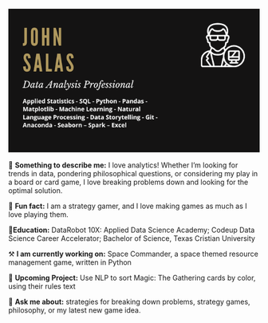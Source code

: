 ![](NewCard.png)

🔎 **Something to describe me:** I love analytics! Whether I’m looking for trends in data, pondering philosophical questions, or considering my play in a board or card game, I love breaking problems down and looking for the optimal solution.

🎲 **Fun fact:** I am a strategy gamer, and I love making games as much as I love playing them.

📝**Education:** DataRobot 10X: Applied Data Science Academy; Codeup Data Science Career Accelerator; Bachelor of Science, Texas Cristian University

⚒ **I am currently working on:** Space Commander, a space themed resource management game, written in Python

📓 **Upcoming Project:** Use NLP to sort Magic: The Gathering cards by color, using their rules text

💬 **Ask me about:** strategies for breaking down problems, strategy games, philosophy, or my latest new game idea.

